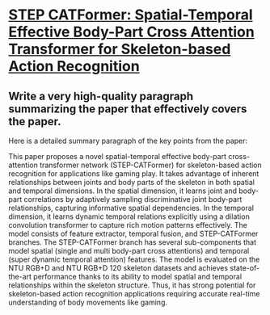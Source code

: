 # [STEP CATFormer: Spatial-Temporal Effective Body-Part Cross Attention   Transformer for Skeleton-based Action Recognition](https://arxiv.org/abs/2312.03288)

## Write a very high-quality paragraph summarizing the paper that effectively covers the paper.

 Here is a detailed summary paragraph of the key points from the paper:

This paper proposes a novel spatial-temporal effective body-part cross-attention transformer network (STEP-CATFormer) for skeleton-based action recognition for applications like gaming play. It takes advantage of inherent relationships between joints and body parts of the skeleton in both spatial and temporal dimensions. In the spatial dimension, it learns joint and body-part correlations by adaptively sampling discriminative joint body-part relationships, capturing informative spatial dependencies. In the temporal dimension, it learns dynamic temporal relations explicitly using a dilation convolution transformer to capture rich motion patterns effectively. The model consists of feature extractor, temporal fusion, and STEP-CATFormer branches. The STEP-CATFormer branch has several sub-components that model spatial (single and multi body-part cross attentions) and temporal (super dynamic temporal attention) features. The model is evaluated on the NTU RGB+D and NTU RGB+D 120 skeleton datasets and achieves state-of-the-art performance thanks to its ability to model spatial and temporal relationships within the skeleton structure. Thus, it has strong potential for skeleton-based action recognition applications requiring accurate real-time understanding of body movements like gaming.
